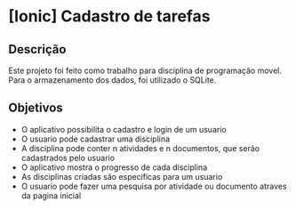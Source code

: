# [Ionic] Cadastro de tarefas
## Descrição
Este projeto foi feito como trabalho para disciplina de programação movel.
Para o armazenamento dos dados, foi utilizado o SQLite.
## Objetivos
- O aplicativo possibilita o cadastro e login de um usuario
- O usuario pode cadastrar uma disciplina
- A disciplina pode conter n atividades e n documentos, que serão cadastrados pelo usuario
- O aplicativo mostra o progresso de cada disciplina
- As disciplinas criadas são especificas para um usuario
- O usuario pode fazer uma pesquisa por atividade ou documento atraves da pagina inicial
